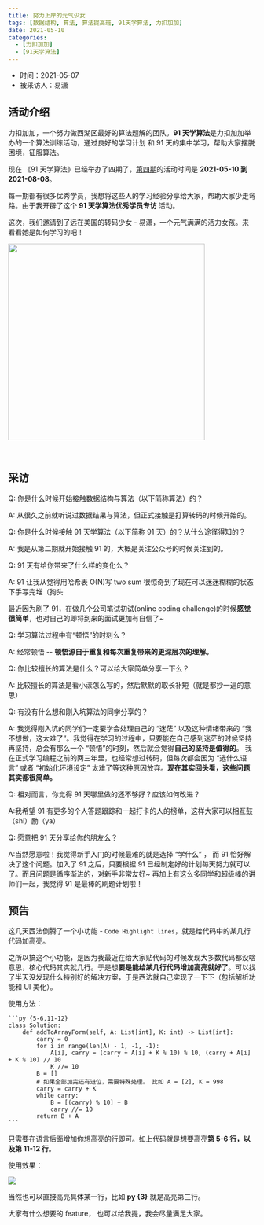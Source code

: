 ```yaml
---
title: 努力上岸的元气少女
tags: [数据结构, 算法, 算法提高班, 91天学算法, 力扣加加]
date: 2021-05-10
categories:
  - [力扣加加]
  - [91天学算法]
---
```


- 时间：2021-05-07
- 被采访人：易潇

## 活动介绍

力扣加加，一个努力做西湖区最好的算法题解的团队。**91 天学算法**是力扣加加举办的一个算法训练活动，通过良好的学习计划 和 91 天的集中学习，帮助大家摆脱困境，征服算法。

现在 《91 天学算法》已经举办了四期了，[第四期](https://mp.weixin.qq.com/s?__biz=MzI4MzUxNjI3OA==&mid=2247488668&idx=1&sn=001d53b788fb21280f9e45cadb7b4fae&chksm=eb88d885dcff5193f17725eb4b6b56cbbe406d8426bdc0dd5512253e2a0ef525358f94d4ab5a&token=2115509684&lang=zh_CN#rd "91 天学算法第四期")的活动时间是 **2021-05-10 到 2021-08-08**。

每一期都有很多优秀学员，我想将这些人的学习经验分享给大家，帮助大家少走弯路。由于我开辟了这个 **91 天学算法优秀学员专访** 活动。

这次，我们邀请到了远在美国的转码少女 - 易潇，一个元气满满的活力女孩。来看看她是如何学习的吧！

<img src="https://tva1.sinaimg.cn/large/008i3skNly1gq9qojha3ij30u00u077t.jpg" width="400">

​<!-- more -->

## 采访

Q: 你是什么时候开始接触数据结构与算法（以下简称算法）的？

A: 从很久之前就听说过数据结果与算法，但正式接触是打算转码的时候开始的。

Q: 你是什么时候接触 91 天学算法（以下简称 91 天）的？从什么途径得知的？

A: 我是从第二期就开始接触 91 的，大概是关注公众号的时候关注到的。

Q: 91 天有给你带来了什么样的变化么？

A: 91 让我从觉得用哈希表 O(N)写 two sum 很惊奇到了现在可以迷迷糊糊的状态下手写完堆（狗头

最近因为刷了 91，在做几个公司笔试初试(online coding challenge)的时候**感觉很简单**，也对自己的即将到来的面试更加有自信了~

Q: 学习算法过程中有“顿悟”的时刻么？

A: 经常顿悟 -- **顿悟源自于重复和每次重复带来的更深层次的理解。**

Q: 你比较擅长的算法是什么？可以给大家简单分享一下么？

A: 比较擅长的算法是看小漾怎么写的，然后默默的取长补短（就是都抄一遍的意思）

Q: 有没有什么想和刚入坑算法的同学分享的？

A: 我觉得刚入坑的同学们一定要学会处理自己的 “迷茫” 以及这种情绪带来的 “我不想做，这太难了”。我觉得在学习的过程中，只要能在自己感到迷茫的时候坚持再坚持，总会有那么一个 “顿悟”的时刻，然后就会觉得**自己的坚持是值得的**。
我在正式学习编程之前的两三年里，也经常想过转码，但每次都会因为 “选什么语言” 或者 “初始化环境设定” 太难了等这种原因放弃。**现在其实回头看，这些问题其实都很简单。**

Q: 相对而言，你觉得 91 天哪里做的还不够好？应该如何改进？

A:我希望 91 有更多的个人答题跟踪和一起打卡的人的榜单，这样大家可以相互鼓（shi）励（ya）

Q: 愿意把 91 天分享给你的朋友么？

A:当然愿意啦！我觉得新手入门的时候最难的就是选择 “学什么” ， 而 91 恰好解决了这个问题。加入了 91 之后，只要根据 91 已经制定好的计划每天努力就可以了。而且问题是循序渐进的，对新手非常友好~ 再加上有这么多同学和超级棒的讲师们一起，我觉得 91 是最棒的刷题计划啦！

## 预告

这几天西法倒腾了一个小功能 - `Code Highlight lines`，就是给代码中的某几行代码加高亮。

之所以搞这个小功能，是因为我最近在给大家贴代码的时候发现大多数代码都没啥意思，核心代码其实就几行。于是想**要是能给某几行代码增加高亮就好了**。可以找了半天没发现什么特别好的解决方案，于是西法就自己实现了一下下（包括解析功能和 UI 美化）。

使用方法：

````
```py {5-6,11-12}
class Solution:
    def addToArrayForm(self, A: List[int], K: int) -> List[int]:
        carry = 0
        for i in range(len(A) - 1, -1, -1):
            A[i], carry = (carry + A[i] + K % 10) % 10, (carry + A[i] + K % 10) // 10
            K //= 10
        B = []
        # 如果全部加完还有进位，需要特殊处理。 比如 A = [2], K = 998
        carry = carry + K
        while carry:
            B = [(carry) % 10] + B
            carry //= 10
        return B + A
```
````

只需要在语言后面增加你想高亮的行即可。如上代码就是想要高亮**第 5-6 行，以及第 11-12 行**。

使用效果：

![](https://tva1.sinaimg.cn/large/008i3skNly1gqdg24rcwpj30tg0ax3za.jpg)

当然也可以直接高亮具体某一行，比如 **py {3}** 就是高亮第三行。

大家有什么想要的 feature， 也可以给我提，我会尽量满足大家。
